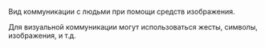 Вид коммуникации с людьми при помощи средств изображения.

Для визуальной коммуникации могут использоваться жесты, символы, изображения, и т.д.

